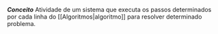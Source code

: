 ***Conceito***
	Atividade de um sistema que executa os passos determinados por cada linha do [[Algoritmos|algoritmo]] para resolver determinado problema.